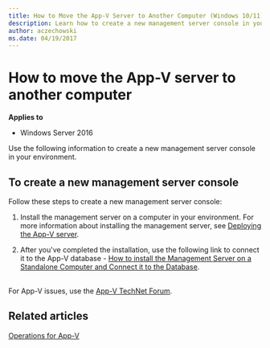 ```yaml
---
title: How to Move the App-V Server to Another Computer (Windows 10/11)
description: Learn how to create a new management server console in your environment and learn how to connect it to the App-V database.
author: aczechowski
ms.date: 04/19/2017
---
```


# How to move the App-V server to another computer

**Applies to**
-   Windows Server 2016

Use the following information to create a new management server console in your environment.

## To create a new management server console


Follow these steps to create a new management server console:

1.  Install the management server on a computer in your environment. For more information about installing the management server, see [Deploying the App-V server](appv-deploying-the-appv-server.md).

2.  After you've completed the installation, use the following link to connect it to the App-V database - [How to install the Management Server on a Standalone Computer and Connect it to the Database](appv-install-the-management-server-on-a-standalone-computer.md).



<br>For App-V issues, use the [App-V TechNet Forum](https://social.technet.microsoft.com/Forums/en-US/home?forum=mdopappv).

## Related articles

[Operations for App-V](appv-operations.md)
